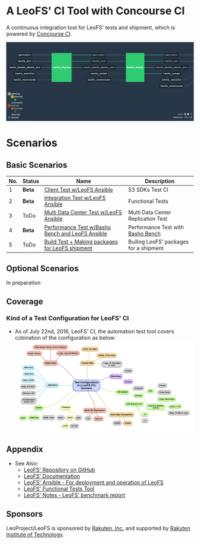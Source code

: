 # A LeoFS' CI Tool with Concourse CI
A continuous integration tool for LeoFS' tests and shipment, which is powered by [Concourse CI](https://concourse.ci/index.html).

![leofs-concourse-screenshot](leofs-concourse-screenshot.png)

# Scenarios
## Basic Scenarios

| No.| Status   | Name                                                                                                              | Description                           |
|----|----------|-------------------------------------------------------------------------------------------------------------------|---------------------------------------|
| 1  | **Beta** | [Client Test w/LeoFS Ansible](https://github.com/leo-project/leofs_concourse/tree/master/S1)                      | S3 SDKs Test CI                       |
| 2  | **Beta**  | [Integration Test w/LeoFS Ansible](https://github.com/leo-project/leofs_concourse/tree/master/S2)                 | Functional Tests                      |
| 3  | ToDo     | [Multi Data Center Test w/LeoFS Ansible]()                                                                        | Multi Data Center Replication Test    |
| 4  | **Beta** | [Performance Test w/Basho Bench and LeoFS Ansible](https://github.com/leo-project/leofs_concourse/tree/master/S4) | Performance Test with [Basho Bench](https://github.com/leo-project/basho_bench) |
| 5  | ToDo     | [Build Test + Making packages for LeoFS shipment]()                                                               | Builing LeoFS' packages for a shipment|

## Optional Scenarios
In preparation


## Coverage
### Kind of a Test Configuration for LeoFS' CI
- As of July 22nd, 2016, LeoFS' CI, the automation test tool covers cobination of the configuration as below:
![leofs-configurations-mmap.1](leofs-configurations-mmap.2.png)



## Appendix
- See Also:
	- [LeoFS' Repository on GitHub](https://github.com/leo-project/leofs)
	- [LeoFS' Documentation](http://leo-project.net/leofs/docs/index.html)
	- [LeoFS' Ansible - For deployment and operation of LeoFS](https://github.com/leo-project/leofs_ansible)
	- [LeoFS' Functional Tests Tool](https://github.com/leo-project/leofs_test2)
	- [LeoFS' Notes - LeoFS' benchmark report](https://github.com/leo-project/notes)

## Sponsors

LeoProject/LeoFS is sponsored by [Rakuten, Inc.](http://global.rakuten.com/corp/) and supported by [Rakuten Institute of Technology](http://rit.rakuten.co.jp/).
